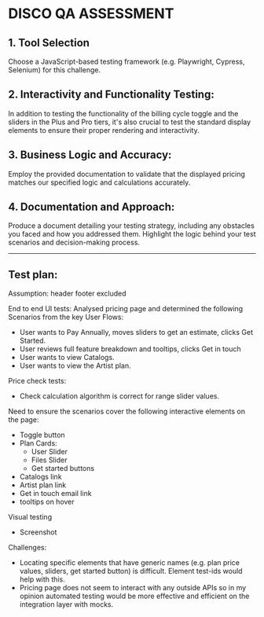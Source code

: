 # DISCO QA ASSESSMENT

## 1. Tool Selection
Choose a JavaScript-based testing framework (e.g. Playwright, Cypress, Selenium) for this challenge.

## 2. Interactivity and Functionality Testing: 
In addition to testing the functionality of the billing cycle toggle and the sliders in the Plus and
Pro tiers, it's also crucial to test the standard display elements to ensure
their proper rendering and interactivity.

## 3. Business Logic and Accuracy: 
Employ the provided documentation to validate that the displayed pricing matches our specified logic and
calculations accurately.

## 4. Documentation and Approach: 
Produce a document detailing your testing strategy, including any obstacles you faced and how you
addressed them. Highlight the logic behind your test scenarios and
decision-making process.

- - - 

## Test plan: 
Assumption: header footer excluded

End to end UI tests:
Analysed pricing page and determined the following Scenarios from the key User Flows:
- User wants to Pay Annually, moves sliders to get an estimate, clicks Get Started. 
- User reviews full feature breakdown and tooltips, clicks Get in touch
- User wants to view Catalogs.
- User wants to view the Artist plan.

Price check tests:
- Check calculation algorithm is correct for range slider values.

Need to ensure the scenarios cover the following interactive elements on the page:
- Toggle button
- Plan Cards:
    - User Slider
    - Files Slider
    - Get started buttons
- Catalogs link
- Artist plan link
- Get in touch email link
- tooltips on hover

Visual testing
- Screenshot

Challenges: 
- Locating specific elements that have generic names (e.g. plan price values, sliders, get started button) is difficult. Element test-ids would help with this.
- Pricing page does not seem to interact with any outside APIs so in my opinion automated testing would be more effective and efficient on the integration layer with mocks.